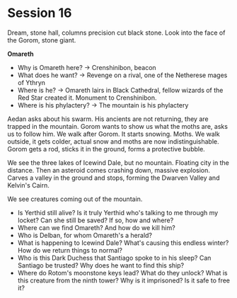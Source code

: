 # Session 16

Dream, stone hall, columns precision cut black stone. Look into the face of the Gorom, stone giant.

**Omareth**
- Why is Omareth here? -> Crenshinibon, beacon
- What does he want? -> Revenge on a rival, one of the Netherese mages of Ythryn
- Where is he? -> Omareth lairs in Black Cathedral, fellow wizards of the Red Star created it. Monument to Crenshinibon.
- Where is his phylactery? -> The mountain is his phylactery

Aedan asks about his swarm. His ancients are not returning, they are trapped in the mountain. Gorom wants to show us what the moths are, asks us to follow him. We walk after Gorom. It starts snowing. Moths. We walk outside, it gets colder, actual snow and moths are now indistinguishable. Gorom gets a rod, sticks it in the ground, forms a protective bubble.

We see the three lakes of Icewind Dale, but no mountain. Floating city in the distance. Then an asteroid comes crashing down, massive explosion. Carves a valley in the ground and stops, forming the Dwarven Valley and Kelvin's Cairn.

We see creatures coming out of the mountain.

- Is Yerthid still alive? Is it truly Yerthid who's talking to me through my locket? Can she still be saved? If so, how and where?
- Where can we find Omareth? And how do we kill him?
- Who is Delban, for whom Omareth's a herald?
- What is happening to Icewind Dale? What's causing this endless winter? How do we return things to normal?
- Who is this Dark Duchess that Santiago spoke to in his sleep? Can Santiago be trusted? Why does he want to find this ship?
- Where do Rotom's moonstone keys lead? What do they unlock? What is this creature from the ninth tower? Why is it imprisoned? Is it safe to free it?
